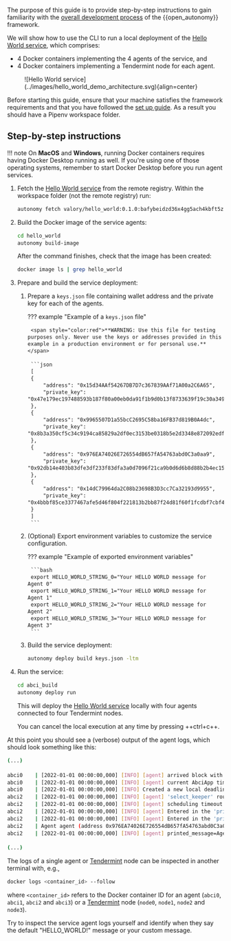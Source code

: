 The purpose of this guide is to provide step-by-step instructions to gain familiarity with the [overall development process](./overview_of_the_development_process.md) of the {{open_autonomy}} framework.

We will show how to use the CLI to run a local deployment of the [Hello World service](../demos/hello_world_demo.md), which comprises:

- 4 Docker containers implementing the 4 agents of the service, and
- 4 Docker containers implementing a Tendermint node for each agent.

<figure markdown>
  ![Hello World service](../images/hello_world_demo_architecture.svg){align=center}
</figure>

Before starting this guide, ensure that your machine satisfies the framework requirements and that you have followed the [set up guide](./set_up.md). As a result you should have a Pipenv workspace folder.

## Step-by-step instructions

!!! note
    On **MacOS** and **Windows**, running Docker containers requires having Docker Desktop running as well. If you're using one of those operating systems, remember to start Docker Desktop
    before you run agent services.

1. Fetch the [Hello World service](../demos/hello_world_demo.md) from the remote registry. Within the workspace folder (not the remote registry) run:

    ```bash
    autonomy fetch valory/hello_world:0.1.0:bafybeidzd36x4gg5ach4kbft5z34snxve5r2skfsvc5kqgqqspmr76mcbi --service
    ```

2. Build the Docker image of the service agents:

    ```bash
    cd hello_world
    autonomy build-image
    ```

    After the command finishes, check that the image has been created:

    ```bash
    docker image ls | grep hello_world
    ```

3. Prepare and build the service deployment:

    1. Prepare a `keys.json` file containing wallet address and the private key for each of the agents.

        ??? example "Example of a `keys.json` file"

            <span style="color:red">**WARNING: Use this file for testing purposes only. Never use the keys or addresses provided in this example in a production environment or for personal use.**</span>

            ```json
            [
            {
                "address": "0x15d34AAf54267DB7D7c367839AAf71A00a2C6A65",
                "private_key": "0x47e179ec197488593b187f80a00eb0da91f1b9d0b13f8733639f19c30a34926a"
            },
            {
                "address": "0x9965507D1a55bcC2695C58ba16FB37d819B0A4dc",
                "private_key": "0x8b3a350cf5c34c9194ca85829a2df0ec3153be0318b5e2d3348e872092edffba"
            },
            {
                "address": "0x976EA74026E726554dB657fA54763abd0C3a0aa9",
                "private_key": "0x92db14e403b83dfe3df233f83dfa3a0d7096f21ca9b0d6d6b8d88b2b4ec1564e"
            },
            {
                "address": "0x14dC79964da2C08b23698B3D3cc7Ca32193d9955",
                "private_key": "0x4bbbf85ce3377467afe5d46f804f221813b2bb87f24d81f60f1fcdbf7cbf4356"
            }
            ]
            ```

    2. (Optional) Export environment variables to customize the service configuration.

        ??? example "Example of exported environment variables"

            ```bash
            export HELLO_WORLD_STRING_0="Your HELLO WORLD message for Agent 0"
            export HELLO_WORLD_STRING_1="Your HELLO WORLD message for Agent 1"
            export HELLO_WORLD_STRING_2="Your HELLO WORLD message for Agent 2"
            export HELLO_WORLD_STRING_3="Your HELLO WORLD message for Agent 3"
            ```

    3. Build the service deployment:

        ```bash
        autonomy deploy build keys.json -ltm
        ```

4. Run the service:

    ```bash
    cd abci_build
    autonomy deploy run
    ```

    This will deploy the [Hello World service](../demos/hello_world_demo.md) locally with four agents connected to four Tendermint nodes.

    You can cancel the local execution at any time by pressing ++ctrl+c++.

At this point you should see a (verbose) output of the agent logs, which should look something like this:

```bash
(...)

abci0    | [2022-01-01 00:00:00,000] [INFO] [agent] arrived block with timestamp: 2022-00-00 00:00:00.000000
abci0    | [2022-01-01 00:00:00,000] [INFO] [agent] current AbciApp time: 2022-00-00 00:00:00.000000
abci0    | [2022-01-01 00:00:00,000] [INFO] Created a new local deadline for the next `begin_block` request from the Tendermint node: 2022-00-00 00:00:00.000000
abci2    | [2022-01-01 00:00:00,000] [INFO] [agent] 'select_keeper' round is done with event: Event.DONE
abci2    | [2022-01-01 00:00:00,000] [INFO] [agent] scheduling timeout of 30.0 seconds for event Event.ROUND_TIMEOUT with deadline 2022-00-00 00:00:00.000000
abci2    | [2022-01-01 00:00:00,000] [INFO] [agent] Entered in the 'print_message' round for period 2
abci2    | [2022-01-01 00:00:00,000] [INFO] [agent] Entered in the 'print_message' behaviour
abci2    | Agent agent (address 0x976EA74026E726554dB657fA54763abd0C3a0aa9) in period 2 says: HELLO_WORLD!
abci2    | [2022-01-01 00:00:00,000] [INFO] [agent] printed_message=Agent agent (address 0x976EA74026E726554dB657fA54763abd0C3a0aa9) in period 2 says: HELLO_WORLD!

(...)
```

The logs of a single agent or [Tendermint](https://tendermint.com/) node can be inspected in another terminal with, e.g.,

```bash
docker logs <container_id> --follow
```

where `<container_id>` refers to the Docker container ID for an agent
(`abci0`, `abci1`, `abci2` and `abci3`) or a [Tendermint](https://tendermint.com/) node (`node0`, `node1`, `node2` and `node3`).

Try to inspect the service agent logs yourself and identify when they say the default "HELLO_WORLD!" message or your custom message.
